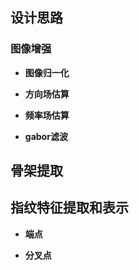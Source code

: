 
## 设计思路


### 图像增强

- **图像归一化**

- **方向场估算**

- **频率场估算**

- **gabor滤波**

## 骨架提取

## 指纹特征提取和表示

- **端点**

- **分叉点**

